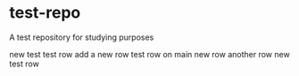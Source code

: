 # test-repo

A test repository for studying purposes

new test
test row
add a new row
test row on main
new row
another row
new test row

